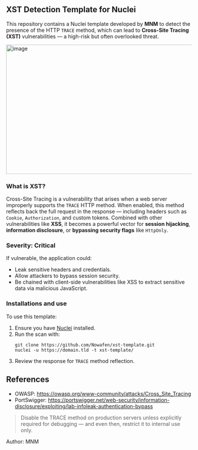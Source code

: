 ## XST Detection Template for Nuclei

This repository contains a Nuclei template developed by **MNM** to detect the presence of the HTTP `TRACE` method, which can lead to **Cross-Site Tracing (XST)** vulnerabilities — a high-risk but often overlooked threat.

<img width="1010" height="352" alt="image" src="https://github.com/user-attachments/assets/17947b1b-6c06-437a-9eb0-e583a6b8a634" />

### What is XST?
Cross-Site Tracing is a vulnerability that arises when a web server improperly supports the `TRACE` HTTP method. When enabled, this method reflects back the full request in the response — including headers such as `Cookie`, `Authorization`, and custom tokens. Combined with other vulnerabilities like **XSS**, it becomes a powerful vector for **session hijacking**, **information disclosure**, or **bypassing security flags** like `HttpOnly`.

### Severity: Critical

If vulnerable, the application could:
- Leak sensitive headers and credentials.
- Allow attackers to bypass session security.
- Be chained with client-side vulnerabilities like XSS to extract sensitive data via malicious JavaScript.

### Installations and use

To use this template:
1. Ensure you have [Nuclei](https://github.com/projectdiscovery/nuclei) installed.
2. Run the scan with:
   ```
   git clone https://github.com/Nowafen/xst-template.git
   nuclei -u https://domain.tld -t xst-template/
   ```
3. Review the response for `TRACE` method reflection.

## References
- OWASP: https://owasp.org/www-community/attacks/Cross_Site_Tracing  
- PortSwigger: https://portswigger.net/web-security/information-disclosure/exploiting/lab-infoleak-authentication-bypass

> Disable the TRACE method on production servers unless explicitly required for debugging — and even then, restrict it to internal use only.


Author: MNM
